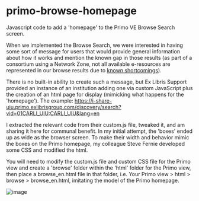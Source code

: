 # primo-browse-homepage
Javascript code to add a 'homepage' to the Primo VE Browse Search screen.

When we implemented the Browse Search, we were interested in having some sort of message for users that would provide general information about how it works and mention the known gap in those results (as part of a consortium using a Network Zone, not all available e-resources are represented in our browse results due to <a href="https://ideas.exlibrisgroup.com/forums/308173-alma/suggestions/44939524-include-available-nz-e-inventory-within-iz-alma-pr">known shortcomings</a>).

There is no built-in ability to create such a message, but Ex Libris Support provided an instance of an institution adding one via custom JavaScript plus the creation of an html page for display (mimicking what happens for the 'homepage'). The example: https://i-share-uiu.primo.exlibrisgroup.com/discovery/search?vid=01CARLI_UIU:CARLI_UIU&lang=en

I extracted the relevant code from their custom.js file, tweaked it, and am sharing it here for communal benefit. In my initial attempt, the 'boxes' ended up as wide as the browser screen. To make their width and behavior mimic the boxes on the Primo homepage, my colleague Steve Fernie developed some CSS and modified the html.

You will need to modify the custom.js file and custom CSS file for the Primo view and create a 'browse' folder within the 'html' folder for the Primo view, then place a browse_en.html file in that folder, i.e. Your Primo view > html > browse > browse_en.html, imitating the model of the Primo homepage.

![image](https://user-images.githubusercontent.com/75031778/180499512-ff4d1e6a-72ec-41c9-a966-ddb3572fa60e.png)
